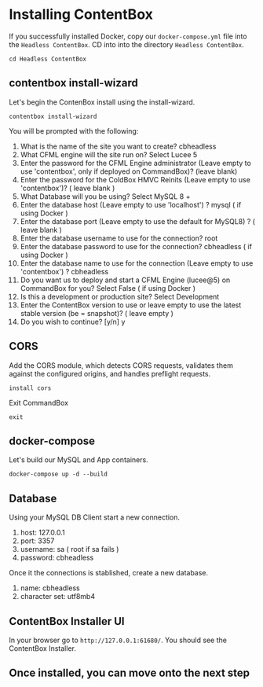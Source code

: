 # Installing ContentBox

If you successfully installed Docker, copy our `docker-compose.yml` file into the `Headless ContentBox`.  CD into into the directory `Headless ContentBox`.

```
cd Headless ContentBox
```
## contentbox install-wizard
Let's begin the ContenBox install using the install-wizard.

```
contentbox install-wizard
```
You will be prompted with the following:

1. What is the name of the site you want to create?  cbheadless
2. What CFML engine will the site run on? Select Lucee 5
3. Enter the password for the CFML Engine administrator (Leave empty to use 'contentbox', only if deployed on CommandBox)? (leave blank)
4. Enter the password for the ColdBox HMVC Reinits (Leave empty to use 'contentbox')? ( leave blank )
5. What Database will you be using? Select MySQL 8 +
6. Enter the database host (Leave empty to use 'localhost') ? mysql ( if using Docker )
7. Enter the database port (Leave empty to use the default for MySQL8) ? ( leave blank )
8. Enter the database username to use for the connection? root
9. Enter the database password to use for the connection? cbheadless ( if using Docker )
10. Enter the database name to use for the connection (Leave empty to use 'contentbox') ? cbheadless
11. Do you want us to deploy and start a CFML Engine (lucee@5) on CommandBox for you? Select False ( if using Docker )
12. Is this a development or production site? Select Development
13. Enter the ContentBox version to use or leave empty to use the latest stable version (be = snapshot)? ( leave empty )
14. Do you wish to continue? [y/n] y

## CORS
Add the CORS module, which detects CORS requests, validates them against the configured origins, and handles preflight requests.

```
install cors
```
Exit CommandBox

```
exit
```
## docker-compose
Let's build our MySQL and App containers.

```
docker-compose up -d --build
```
## Database 
Using your MySQL DB Client start a new connection.

1. host: 127.0.0.1
2. port: 3357
3. username: sa ( root if sa fails )
4. password: cbheadless

Once it the connections is stablished, create a new database.
1. name: cbheadless
2. character set: utf8mb4

## ContentBox Installer UI
In your browser go to `http://127.0.0.1:61680/`.  You should see the ContentBox Installer.

## Once installed, you can move onto the next step